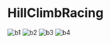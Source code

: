 # HillClimbRacing
 
![b1](https://github.com/BurakOzyolu/HillClimbRacing-Clone/assets/33603280/ef1445ec-a05c-432c-9c03-798ac154faf6)
![b2](https://github.com/BurakOzyolu/HillClimbRacing-Clone/assets/33603280/15493697-45e1-4ef7-b068-1b347fb4aa0a)
![b3](https://github.com/BurakOzyolu/HillClimbRacing-Clone/assets/33603280/ab48506d-2e32-41aa-ae57-577533f84f9a)
![b4](https://github.com/BurakOzyolu/HillClimbRacing-Clone/assets/33603280/439ab614-585a-4b29-9bf9-e526d63ff20d)
